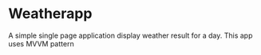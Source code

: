 # Weatherapp
A simple single page application display weather result for a day. 
This app uses MVVM pattern
